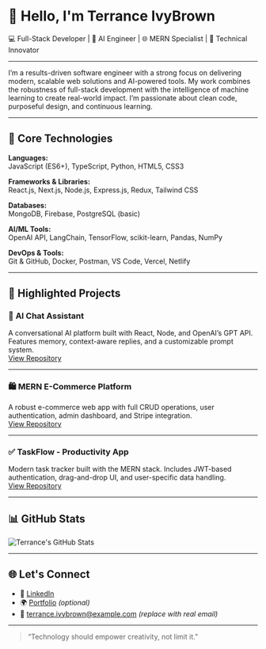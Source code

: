 # 👋 Hello, I'm Terrance IvyBrown

💻 Full-Stack Developer | 🤖 AI Engineer | 🌐 MERN Specialist | 🚀 Technical Innovator

---

I’m a results-driven software engineer with a strong focus on delivering modern, scalable web solutions and AI-powered tools. My work combines the robustness of full-stack development with the intelligence of machine learning to create real-world impact. I’m passionate about clean code, purposeful design, and continuous learning.

---

## 🧰 Core Technologies

**Languages:**  
JavaScript (ES6+), TypeScript, Python, HTML5, CSS3

**Frameworks & Libraries:**  
React.js, Next.js, Node.js, Express.js, Redux, Tailwind CSS

**Databases:**  
MongoDB, Firebase, PostgreSQL (basic)

**AI/ML Tools:**  
OpenAI API, LangChain, TensorFlow, scikit-learn, Pandas, NumPy

**DevOps & Tools:**  
Git & GitHub, Docker, Postman, VS Code, Vercel, Netlify

---

## 🚀 Highlighted Projects

### 🧠 **AI Chat Assistant**  
A conversational AI platform built with React, Node, and OpenAI’s GPT API. Features memory, context-aware replies, and a customizable prompt system.  
[View Repository](https://github.com/TerranceIvyBrown/ai-chat-assistant)

---

### 🛍️ **MERN E-Commerce Platform**  
A robust e-commerce web app with full CRUD operations, user authentication, admin dashboard, and Stripe integration.  
[View Repository](https://github.com/TerranceIvyBrown/mern-ecommerce)

---

### ✅ **TaskFlow - Productivity App**  
Modern task tracker built with the MERN stack. Includes JWT-based authentication, drag-and-drop UI, and user-specific data handling.  
[View Repository](https://github.com/TerranceIvyBrown/taskflow)

---

## 📊 GitHub Stats

![Terrance's GitHub Stats](https://github-readme-stats.vercel.app/api?username=TerranceIvyBrown&show_icons=true&theme=calm)

---

## 🌐 Let's Connect

- 💼 [LinkedIn](https://linkedin.com/in/terranceivybrown)
- 🌍 [Portfolio](https://yourportfolio.com) *(optional)*
- 📧 terrance.ivybrown@example.com *(replace with real email)*

---

> “Technology should empower creativity, not limit it.”

